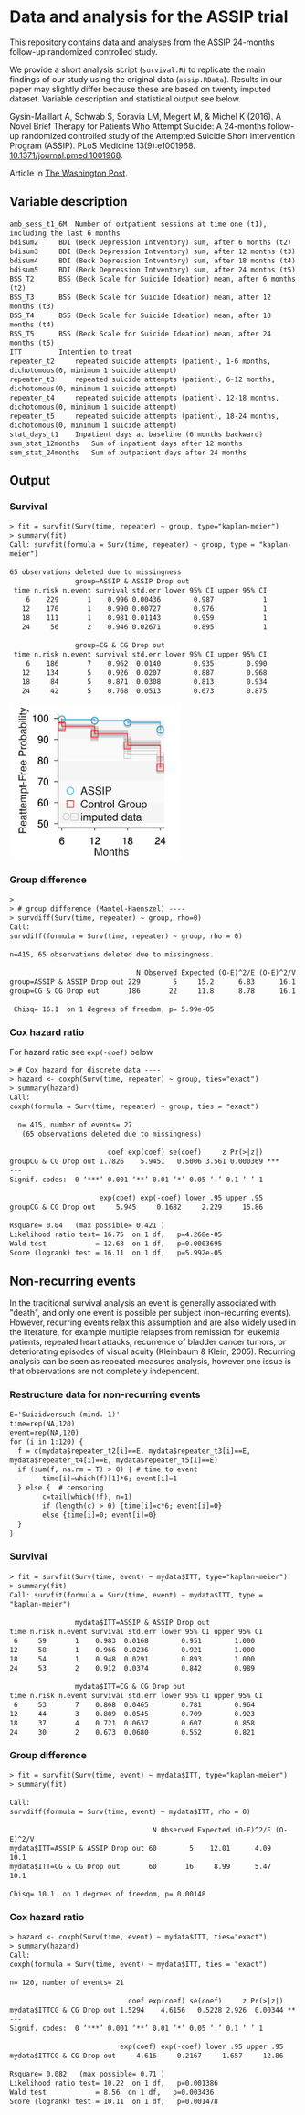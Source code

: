 # Data and analysis for the ASSIP trial
This repository contains data and analyses from the ASSIP 24-months follow-up randomized controlled study.

We provide a short analysis script (`survival.R`) to replicate the main findings of our study using the original data (`assip.RData`). Results in our paper may slightly differ because these are based on twenty imputed dataset. Variable description and statistical output see below.

Gysin-Maillart A, Schwab S, Soravia LM, Megert M, & Michel K (2016). A Novel Brief Therapy for Patients Who Attempt Suicide: A 24-months follow-up randomized controlled study of the Attempted Suicide Short Intervention Program (ASSIP). PLoS Medicine 13(9):e1001968. [10.1371/journal.pmed.1001968](http://journals.plos.org/plosmedicine/article?id=10.1371/journal.pmed.1001968).

Article in [The Washington Post](https://www.washingtonpost.com/news/to-your-health/wp/2016/04/07/how-old-fashioned-pen-to-paper-letters-could-help-pull-people-back-from-the-brink-of-suicide/).

## Variable description
    amb_sess_t1_6M	Number of outpatient sessions at time one (t1), including the last 6 months
    bdisum2		BDI (Beck Depression Intventory) sum, after 6 months (t2)
    bdisum3		BDI (Beck Depression Intventory) sum, after 12 months (t3)
    bdisum4		BDI (Beck Depression Intventory) sum, after 18 months (t4)
    bdisum5		BDI (Beck Depression Intventory) sum, after 24 months (t5)
    BSS_T2		BSS (Beck Scale for Suicide Ideation) mean, after 6 months (t2)
    BSS_T3		BSS (Beck Scale for Suicide Ideation) mean, after 12 months (t3)
    BSS_T4		BSS (Beck Scale for Suicide Ideation) mean, after 18 months (t4)
    BSS_T5		BSS (Beck Scale for Suicide Ideation) mean, after 24 months (t5)
    ITT			Intention to treat
    repeater_t2		repeated suicide attempts (patient), 1-6 months, dichotomous(0, minimum 1 suicide attempt)
    repeater_t3		repeated suicide attempts (patient), 6-12 months, dichotomous(0, minimum 1 suicide attempt)
    repeater_t4		repeated suicide attempts (patient), 12-18 months, dichotomous(0, minimum 1 suicide attempt)
    repeater_t5		repeated suicide attempts (patient), 18-24 months, dichotomous(0, minimum 1 suicide attempt)
    stat_days_t1	Inpatient days at baseline (6 months backward)
    sum_stat_12months	Sum of inpatient days after 12 months
    sum_stat_24months	Sum of outpatient days after 24 months
    
## Output
### Survival
	> fit = survfit(Surv(time, repeater) ~ group, type="kaplan-meier")
	> summary(fit)
	Call: survfit(formula = Surv(time, repeater) ~ group, type = "kaplan-meier")
	
	65 observations deleted due to missingness 
	                group=ASSIP & ASSIP Drop out 
	 time n.risk n.event survival std.err lower 95% CI upper 95% CI
	    6    229       1    0.996 0.00436        0.987            1
	   12    170       1    0.990 0.00727        0.976            1
	   18    111       1    0.981 0.01143        0.959            1
	   24     56       2    0.946 0.02671        0.895            1
	
	                group=CG & CG Drop out 
	 time n.risk n.event survival std.err lower 95% CI upper 95% CI
	    6    186       7    0.962  0.0140        0.935        0.990
	   12    134       5    0.926  0.0207        0.887        0.968
	   18     84       5    0.871  0.0308        0.813        0.934
	   24     42       5    0.768  0.0513        0.673        0.875
	   
<img src="https://raw.githubusercontent.com/schw4b/assip/master/survival.png" width="300">

### Group difference
	> 
	> # group difference (Mantel-Haenszel) ----
	> survdiff(Surv(time, repeater) ~ group, rho=0)
	Call:
	survdiff(formula = Surv(time, repeater) ~ group, rho = 0)
	
	n=415, 65 observations deleted due to missingness.
	
	                               N Observed Expected (O-E)^2/E (O-E)^2/V
	group=ASSIP & ASSIP Drop out 229        5     15.2      6.83      16.1
	group=CG & CG Drop out       186       22     11.8      8.78      16.1
	
	 Chisq= 16.1  on 1 degrees of freedom, p= 5.99e-05 

### Cox hazard ratio
For hazard ratio see ``exp(-coef)`` below

	> # Cox hazard for discrete data ----
	> hazard <- coxph(Surv(time, repeater) ~ group, ties="exact")
	> summary(hazard)
	Call:
	coxph(formula = Surv(time, repeater) ~ group, ties = "exact")
	
	  n= 415, number of events= 27 
	   (65 observations deleted due to missingness)
	
	                        coef exp(coef) se(coef)     z Pr(>|z|)    
	groupCG & CG Drop out 1.7826    5.9451   0.5006 3.561 0.000369 ***
	---
	Signif. codes:  0 ‘***’ 0.001 ‘**’ 0.01 ‘*’ 0.05 ‘.’ 0.1 ‘ ’ 1
	
	                      exp(coef) exp(-coef) lower .95 upper .95
	groupCG & CG Drop out     5.945     0.1682     2.229     15.86
	
	Rsquare= 0.04   (max possible= 0.421 )
	Likelihood ratio test= 16.75  on 1 df,   p=4.268e-05
	Wald test            = 12.68  on 1 df,   p=0.0003695
	Score (logrank) test = 16.11  on 1 df,   p=5.992e-05
	
## Non-recurring events

In the traditional survival analysis an event is generally associated with "death", and only one event is possible per subject (non-recurring events). However, recurring events relax this assumption and are also widely used in the literature, for example multiple relapses from remission for leukemia patients, repeated heart attacks, recurrence of bladder cancer tumors, or deteriorating episodes of visual acuity (Kleinbaum & Klein, 2005). Recurring analysis can be seen as repeated measures analysis, however one issue is that observations are not completely independent.

### Restructure data for non-recurring events
	E='Suizidversuch (mind. 1)'
	time=rep(NA,120)
	event=rep(NA,120)
	for (i in 1:120) {
  	  f = c(mydata$repeater_t2[i]==E, mydata$repeater_t3[i]==E, mydata$repeater_t4[i]==E, mydata$repeater_t5[i]==E)
  	  if (sum(f, na.rm = T) > 0) { # time to event
    	    time[i]=which(f)[1]*6; event[i]=1
  	  } else {  # censoring
    	    c=tail(which(!f), n=1)
    	    if (length(c) > 0) {time[i]=c*6; event[i]=0}
    	    else {time[i]=0; event[i]=0}
  	  }
	}

### Survival
	> fit = survfit(Surv(time, event) ~ mydata$ITT, type="kaplan-meier")
	> summary(fit)
	Call: survfit(formula = Surv(time, event) ~ mydata$ITT, type = "kaplan-meier")

        	        mydata$ITT=ASSIP & ASSIP Drop out 
	time n.risk n.event survival std.err lower 95% CI upper 95% CI
	 6     59       1    0.983  0.0168        0.951        1.000
	12     58       1    0.966  0.0236        0.921        1.000
	18     54       1    0.948  0.0291        0.893        1.000
	24     53       2    0.912  0.0374        0.842        0.989

        	        mydata$ITT=CG & CG Drop out 
	time n.risk n.event survival std.err lower 95% CI upper 95% CI
	 6     53       7    0.868  0.0465        0.781        0.964
	12     44       3    0.809  0.0545        0.709        0.923
	18     37       4    0.721  0.0637        0.607        0.858
	24     30       2    0.673  0.0680        0.552        0.821

### Group difference
	> fit = survfit(Surv(time, event) ~ mydata$ITT, type="kaplan-meier")
	> summary(fit)
	
	Call:
	survdiff(formula = Surv(time, event) ~ mydata$ITT, rho = 0)

	                                   N Observed Expected (O-E)^2/E (O-E)^2/V
	mydata$ITT=ASSIP & ASSIP Drop out 60        5    12.01      4.09      10.1
	mydata$ITT=CG & CG Drop out       60       16     8.99      5.47      10.1
	
 	Chisq= 10.1  on 1 degrees of freedom, p= 0.00148

### Cox hazard ratio

	> hazard <- coxph(Surv(time, event) ~ mydata$ITT, ties="exact")
	> summary(hazard)
	Call:
	coxph(formula = Surv(time, event) ~ mydata$ITT, ties = "exact")

  	n= 120, number of events= 21 
	
	                             coef exp(coef) se(coef)     z Pr(>|z|)   
	mydata$ITTCG & CG Drop out 1.5294    4.6156   0.5228 2.926  0.00344 **
	---
	Signif. codes:  0 ‘***’ 0.001 ‘**’ 0.01 ‘*’ 0.05 ‘.’ 0.1 ‘ ’ 1
	
	                           exp(coef) exp(-coef) lower .95 upper .95
	mydata$ITTCG & CG Drop out     4.616     0.2167     1.657     12.86
	
	Rsquare= 0.082   (max possible= 0.71 )
	Likelihood ratio test= 10.22  on 1 df,   p=0.001386
	Wald test            = 8.56  on 1 df,   p=0.003436
	Score (logrank) test = 10.11  on 1 df,   p=0.001478

